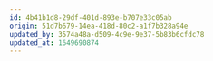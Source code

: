 ```yaml
---
id: 4b41b1d8-29df-401d-893e-b707e33c05ab
origin: 51d7b679-14ea-418d-80c2-a1f7b328a94e
updated_by: 3574a48a-d509-4c9e-9e37-5b83b6cfdc78
updated_at: 1649690874
---
```

